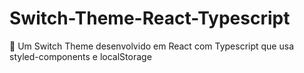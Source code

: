 # Switch-Theme-React-Typescript
💅 Um Switch Theme desenvolvido em React com Typescript que usa styled-components e localStorage
